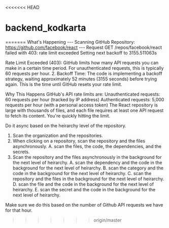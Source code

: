 <<<<<<< HEAD
# backend_kodkarta
=======
What's Happening
--- Scanning GitHub Repository: https://github.com/facebook/react ---
Request GET /repos/facebook/react failed with 403: rate limit exceeded
Setting next backoff to 3155.511063s

Rate Limit Exceeded (403): GitHub limits how many API requests you can make in a certain time period. For unauthenticated requests, this is typically 60 requests per hour.
2. Backoff Time: The code is implementing a backoff strategy, waiting approximately 52 minutes (3155 seconds) before trying again. This is the time until GitHub resets your rate limit.

Why This Happens
GitHub's API rate limits are:
Unauthenticated requests: 60 requests per hour (tracked by IP address)
Authenticated requests: 5,000 requests per hour (with a personal access token)
The React repository is large with thousands of files, and each file requires at least one API request to fetch its content. You're quickly hitting the limit.



Do it async based on the heirarchy level of the repository.

1. Scan the organization and the repositories.
2. When clicking on a repository, scan the repository and the files asynchronously.
    A. scan the files, the code, the dependencies, and the secrets.
3. Scan the repository and the files asynchronously in the background for the next level of heirarchy.
    A. scan the dependency and the code in the background for the next level of heirarchy.
    B. scan the category and the code in the background for the next level of heirarchy.
    C. scan the repository and the files in the background for the next level of heirarchy.
    D. scan the file and the code in the background for the next level of heirarchy.
    E. scan the secret and the code in the background for the next level of heirarchy.

Make sure we do this based on the number of Github API requests we have for that hour.
>>>>>>> origin/master
